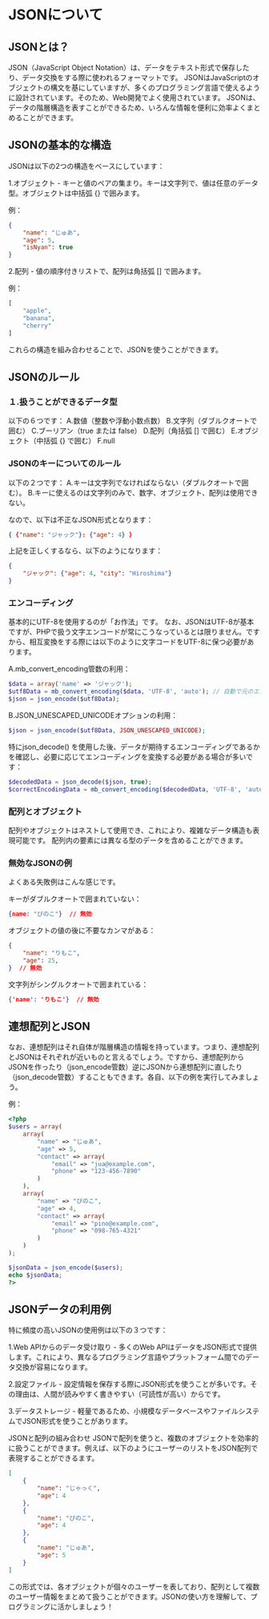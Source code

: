 # JSONについて

## JSONとは？

JSON（JavaScript Object Notation）は、データをテキスト形式で保存したり、データ交換をする際に使われるフォーマットです。
JSONはJavaScriptのオブジェクトの構文を基にしていますが、多くのプログラミング言語で使えるように設計されています。そのため、Web開発でよく使用されています。
JSONは、データの階層構造を表すことができるため、いろんな情報を便利に効率よくまとめることができます。

## JSONの基本的な構造

JSONは以下の2つの構造をベースにしています：

1.オブジェクト - キーと値のペアの集まり。キーは文字列で、値は任意のデータ型。オブジェクトは中括弧 {} で囲みます。

例：
```JSON
{
    "name": "じゅあ",
    "age": 5,
    "isNyan": true
}
```


2.配列 - 値の順序付きリストで、配列は角括弧 [] で囲みます。

例：
```PHP
[
    "apple",
    "banana",
    "cherry"
]
```

これらの構造を組み合わせることで、JSONを使うことができます。

## JSONのルール

### １.扱うことができるデータ型

以下の６つです：
 A.数値（整数や浮動小数点数）
 B.文字列（ダブルクオートで囲む）
 C.ブーリアン（true または false）
 D.配列（角括弧 [] で囲む）
 E.オブジェクト（中括弧 {} で囲む）
 F.null

### JSONのキーについてのルール

以下の２つです：
A.キーは文字列でなければならない（ダブルクオートで囲む）。
B.キーに使えるのは文字列のみで、数字、オブジェクト、配列は使用できない。

なので、以下は不正なJSON形式となります：

```JSON
{ {"name": "ジャック"}: {"age": 4} }
```

上記を正しくするなら、以下のようになります：

```JSON
{
    "ジャック": {"age": 4, "city": "Hiroshima"}
}
```

### エンコーディング
基本的にUTF-8を使用するのが「お作法」です。
なお、JSONはUTF-8が基本ですが、PHPで扱う文字エンコードが常にこうなっているとは限りません。ですから、相互変換をする際には以下のように文字コードをUTF-8に保つ必要があります。

A.mb_convert_encoding管数の利用：
```PHP
$data = array('name' => 'ジャック');
$utf8Data = mb_convert_encoding($data, 'UTF-8', 'auto'); // 自動で元のエンコーディングを検出してUTF-8に変換
$json = json_encode($utf8Data);
```

B.JSON_UNESCAPED_UNICODEオプションの利用：
```PHP
$json = json_encode($utf8Data, JSON_UNESCAPED_UNICODE);
```

特にjson_decode() を使用した後、データが期待するエンコーディングであるかを確認し、必要に応じてエンコーディングを変換する必要がある場合が多いです：
```PHP
$decodedData = json_decode($json, true);
$correctEncodingData = mb_convert_encoding($decodedData, 'UTF-8', 'auto');
```


### 配列とオブジェクト

配列やオブジェクトはネストして使用でき、これにより、複雑なデータ構造も表現可能です。
配列内の要素には異なる型のデータを含めることができます。

### 無効なJSONの例
よくある失敗例はこんな感じです。

キーがダブルクオートで囲まれていない：
```JSON
{name: "ぴのこ"}  // 無効
```

オブジェクトの値の後に不要なカンマがある：
```JSON
{
    "name": "りもこ",
    "age": 25,
}  // 無効

```

文字列がシングルクオートで囲まれている：
```JSON
{'name': 'りもこ'}  // 無効
```



## 連想配列とJSON
なお、連想配列はそれ自体が階層構造の情報を持っています。つまり、連想配列とJSONはそれぞれが近いものと言えるでしょう。ですから、連想配列からJSONを作ったり（json_encode管数）逆にJSONから連想配列に直したり（json_decode管数）することもできます。各自、以下の例を実行してみましょう。

例：

```PHP
<?php
$users = array(
    array(
        "name" => "じゅあ",
        "age" => 5,
        "contact" => array(
            "email" => "jua@example.com",
            "phone" => "123-456-7890"
        )
    ),
    array(
        "name" => "ぴのこ",
        "age" => 4,
        "contact" => array(
            "email" => "pino@example.com",
            "phone" => "098-765-4321"
        )
    )
);

$jsonData = json_encode($users);
echo $jsonData;
?>
```



## JSONデータの利用例

特に頻度の高いJSONの使用例は以下の３つです：

1.Web APIからのデータ受け取り - 多くのWeb APIはデータをJSON形式で提供します。これにより、異なるプログラミング言語やプラットフォーム間でのデータ交換が容易になります。

2.設定ファイル - 設定情報を保存する際にJSON形式を使うことが多いです。その理由は、人間が読みやすく書きやすい（可読性が高い）からです。

3.データストレージ - 軽量であるため、小規模なデータベースやファイルシステムでJSON形式を使うことがあります。

JSONと配列の組み合わせ
JSONで配列を使うと、複数のオブジェクトを効率的に扱うことができます。例えば、以下のようにユーザーのリストをJSON配列で表現することができるます。


```JSON
[
    {
        "name": "じゃっく",
        "age": 4
    },
    {
        "name": "ぴのこ",
        "age": 4
    },
    {
        "name": "じゅあ",
        "age": 5
    }
]
```


この形式では、各オブジェクトが個々のユーザーを表しており、配列として複数のユーザー情報をまとめて扱うことができます。JSONの使い方を理解して、プログラミングに活かしましょう！
